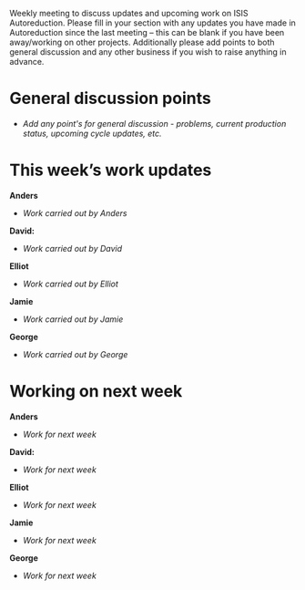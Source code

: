Weekly meeting to discuss updates and upcoming work on ISIS Autoreduction.
Please fill in your section with any updates you have made in Autoreduction since the last meeting – this can be blank if you have been away/working on other projects. Additionally please add points to both general discussion and any other business if you wish to raise anything in advance. 

General discussion points
=========================
* *Add any point's for general discussion - problems, current production status, upcoming cycle updates, etc.*

This week’s work updates
========================

**Anders**
* *Work carried out by Anders* 

**David:**
* *Work carried out by David*

**Elliot**
* *Work carried out by Elliot*

**Jamie**
* *Work carried out by Jamie*

**George**
* *Work carried out by George*

Working on next week
====================

**Anders**
* *Work for next week*

**David:**
* *Work for next week*

**Elliot**
* *Work for next week*

**Jamie**
* *Work for next week*

**George**
* *Work for next week*
